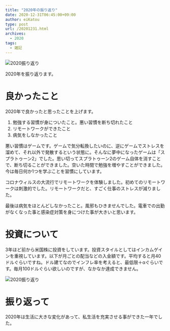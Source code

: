 ```yaml
---
title: "2020年の振り返り"
date: 2020-12-31T06:45:00+09:00
author: eiKatou
type: post
url: /20201231.html
archives:
  - 2020
tags:
  - 雑記
---
```


![2020振り返り](/uploads/illustration/saru_kotatu.png)

2020年を振り返ります。

<!--more-->

# 良かったこと
2020年で良かったと思ったことを上げます。
1. 勉強する習慣が身についたこと。悪い習慣を断ち切れたこと
1. リモートワークができたこと
1. 病気をしなかったこと

悪い習慣はゲームです。ゲームで気分転換したいのに、逆にゲームでストレスを溜めて、それ以外で発散するという状態に。そんなに夢中になったゲームは「スプラトゥーン2」でした。思い切ってスプラトゥーン2のゲーム自体を消すことで、断ち切ることができました。空いた時間で勉強を増やすことができました。今は毎日何か1つを学ぶことを習慣にしています。

コロナウィルスの大流行でリモートワークを体験しました。初めてのリモートワークは刺激的でした。リモートワークだと、すごく仕事のストレスが減りました。

最後は病気をほとんどしなかったこと。風邪もひきませんでした。電車での出勤がなくなった事と感染症対策を身につけた事が大きいと思います。


# 投資について
3年ほど前から米国株に投資をしています。投資スタイルとしてはインカムゲインを重視しています。以下が月ごとの配当などの入金額です。平均すると月40ドルぐらいですね。ドル建てなのでインフレ率を考えると、最低限＋αぐらいです。毎月100ドルぐらい欲しいのですが、なかなか達成できません。

![2020振り返り](/uploads/2020/12/2020_incomegain.png)

# 振り返って
2020年は生活に大きな変化があって、私生活を充実させる事ができた一年でした。
